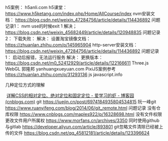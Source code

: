 h5案例： h5anli.com
h5课堂： https://www.h5ketang.com/index.php/Home/AllCourse/index
nvm安装文档： https://blog.csdn.net/weixin_47284756/article/details/114436892
    问题记录1： 
        nvm use的时候exit 1
            解决； https://blog.csdn.net/weixin_45682449/article/details/120948835
    问题记录2： 
        下载失败：
            解决：
                设置淘宝镜像文档： https://zhuanlan.zhihu.com/p/145965904
http-server安装文档：https://blog.csdn.net/weixin_47284756/article/details/114436892
    问题记录1：
        启动后报错，无法运行服务
            解决：
                更换版本： https://blog.csdn.net/m0_52412929/article/details/122166611
Three.js WebGL 郭隆邦
    yanhuangxueyuan.com
PixiJS案例参考
    https://zhuanlan.zhihu.com/p/31293136
js
    javascript.info

几种定位方式的理解

​	[详解CSS的相对定位、绝对定位和固定定位 - 爱学习的虾 - 博客园 (cnblogs.com)](https://www.cnblogs.com/mengmengxia/p/12759668.html)
git 
    https://juejin.cn/post/6974184935804534815
    阮一峰git https://www.ruanyifeng.com/blog/2014/06/git_remote.html
    问题记录
        没有仓库权限
            https://www.cnblogs.com/maples922/p/16328698.html
        没有文件权限
            更改文件用户所属权
            https://www.morfans.cn/archives/3350
同时使用github与gitlab
    https://developer.aliyun.com/article/893801
git忽略文件清除已经被上传的文件
    https://blog.csdn.net/qq_45812181/article/details/123396624